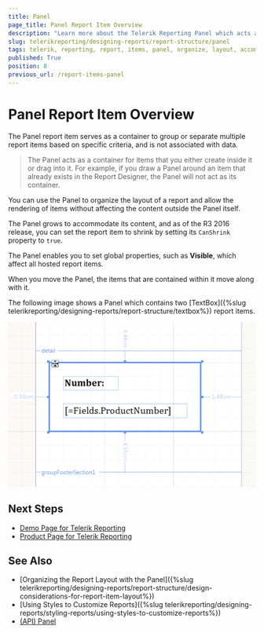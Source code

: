 ```yaml
---
title: Panel
page_title: Panel Report Item Overview
description: "Learn more about the Telerik Reporting Panel which acts as a container for other report items and learn how to organize the report layout, accommodate its content, and set the supported global properties."
slug: telerikreporting/designing-reports/report-structure/panel
tags: telerik, reporting, report, items, panel, organize, layout, accommodate, content, shrink, global, properties
published: True
position: 8
previous_url: /report-items-panel
---
```


# Panel Report Item Overview 

The Panel report item serves as a container to group or separate multiple report items based on specific criteria, and is not associated with data. 

> The Panel acts as a container for items that you either create inside it or drag into it. For example, if you draw a Panel around an item that already exists in the Report Designer, the Panel will not act as its container. 

You can use the Panel to organize the layout of a report and allow the rendering of items without affecting the content outside the Panel itself. 

The Panel grows to accommodate its content, and as of the R3 2016 release, you can set the report item to shrink by setting its `CanShrink` property to `true`. 

The Panel enables you to set global properties, such as __Visible__, which affect all hosted report items.

When you move the Panel, the items that are contained within it move along with it. 

The following image shows a Panel which contains two [TextBox]({%slug telerikreporting/designing-reports/report-structure/textbox%}) report items. 

![A Panel with two TextBox report items](images/Panel.png)

## Next Steps 

* [Demo Page for Telerik Reporting](https://demos.telerik.com/reporting) 
* [Product Page for Telerik Reporting](https://www.telerik.com/products/reporting)

## See Also

* [Organizing the Report Layout with the Panel]({%slug telerikreporting/designing-reports/report-structure/design-considerations-for-report-item-layout%})
* [Using Styles to Customize Reports]({%slug telerikreporting/designing-reports/styling-reports/using-styles-to-customize-reports%}) 
* [(API) Panel](/reporting/api/Telerik.Reporting.Panel)
